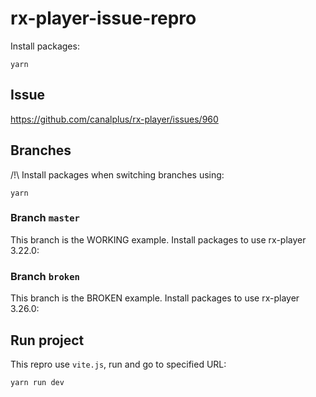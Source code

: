 # rx-player-issue-repro

Install packages:

```
yarn
```

## Issue

https://github.com/canalplus/rx-player/issues/960

## Branches

/!\ Install packages when switching branches using:

```
yarn
```

### Branch `master`

This branch is the WORKING example. Install packages to use rx-player 3.22.0:


### Branch `broken`

This branch is the BROKEN example. Install packages to use rx-player 3.26.0:


## Run project

This repro use `vite.js`, run and go to specified URL:

```
yarn run dev
```
